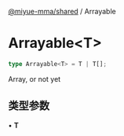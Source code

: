 [@miyue-mma/shared](../index.md) / Arrayable

# Arrayable\<T\>

```ts
type Arrayable<T> = T | T[];
```

Array, or not yet

## 类型参数

• **T**
